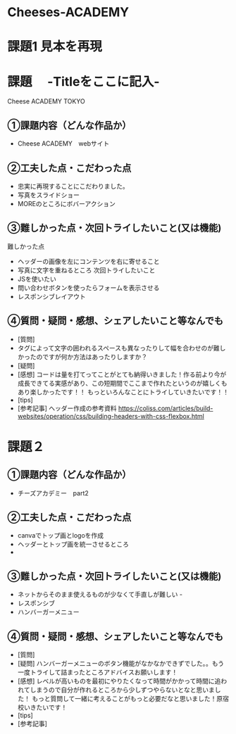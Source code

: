 # Cheeses-ACADEMY
# 課題1 見本を再現
# 課題　 -Titleをここに記入-
Cheese ACADEMY TOKYO
## ①課題内容（どんな作品か）
- Cheese ACADEMY　webサイト

## ②工夫した点・こだわった点
- 忠実に再現することにこだわりました。
- 写真をスライドショー
- MOREのところにボバーアクション

## ③難しかった点・次回トライしたいこと(又は機能)
難しかった点
- ヘッダーの画像を左にコンテンツを右に寄せること
- 写真に文字を重ねるところ
次回トライしたいこと
- JSを使いたい
- 問い合わせボタンを使ったらフォームを表示させる
- レスポンシブレイアウト

## ④質問・疑問・感想、シェアしたいこと等なんでも
- [質問]
- タグによって文字の囲われるスペースも異なったりして幅を合わせのが難しかったのですが何か方法はあったりしますか？
- [疑問]
- [感想]
コードは量を打てってことがとても納得いきました！作る前より今が成長できてる実感があり、この短期間でここまで作れたというのが嬉しくもあり楽しかったです！！
もっといろんなことにトライしていきたいです！！
- [tips]
- [参考記事]
ヘッダー作成の参考資料
https://coliss.com/articles/build-websites/operation/css/building-headers-with-css-flexbox.html

# 課題２
## ①課題内容（どんな作品か）
- チーズアカデミー　part2

## ②工夫した点・こだわった点
- canvaでトップ画とlogoを作成
- ヘッダーとトップ画を統一させるところ
- 

## ③難しかった点・次回トライしたいこと(又は機能)
- ネットからそのまま使えるものが少なくて手直しが難しい
-　　
- レスポンシブ
- ハンバーガーメニュー

## ④質問・疑問・感想、シェアしたいこと等なんでも
- [質問]
- [疑問]
ハンバーガーメニューのボタン機能がなかなかできずでした。。もう一度トライして詰まったところアドバイスお願いします！
- [感想]
レベルが高いものを最初にやりたくなって時間がかかって時間に追われてしまうので自分が作れるところから少しずつやらないとなと思いました！
もっと質問して一緒に考えることがもっと必要だなと思いました！原宿校いきたいです！
- [tips]
- [参考記事]

